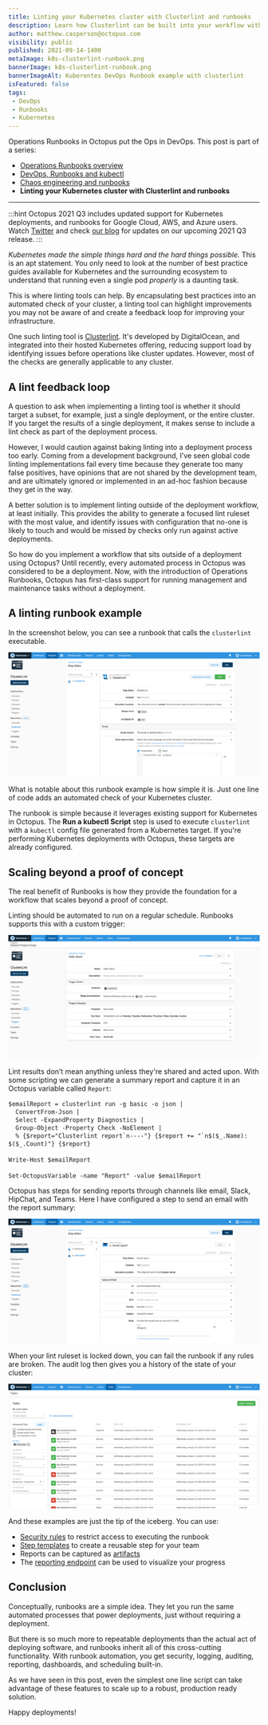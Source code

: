 ```yaml
---
title: Linting your Kubernetes cluster with Clusterlint and runbooks
description: Learn how Clusterlint can be built into your workflow with runbooks.
author: matthew.casperson@octopus.com
visibility: public
published: 2021-09-14-1400
metaImage: k8s-clusterlint-runbook.png
bannerImage: k8s-clusterlint-runbook.png
bannerImageAlt: Kuberentes DevOps Runbook example with clusterlint
isFeatured: false
tags:
 - DevOps
 - Runbooks
 - Kubernetes
---
```


Operations Runbooks in Octopus put the Ops in DevOps. This post is part of a series:

- [Operations Runbooks overview](https://octopus.com/blog/operations-runbooks)
- [DevOps, Runbooks and kubectl](https://octopus.com/blog/devops-runbooks-and-kubectl)
- [Chaos engineering and runbooks](https://octopus.com/blog/chaos-engineering-and-runbooks)
- **Linting your Kubernetes cluster with Clusterlint and runbooks**

---

:::hint
Octopus 2021 Q3 includes updated support for Kubernetes deployments, and runbooks for Google Cloud, AWS, and Azure users. Watch [Twitter](https://twitter.com/OctopusDeploy) and check [our blog](https://octopus.com/blog) for updates on our upcoming 2021 Q3 release.
:::

*Kubernetes made the simple things hard and the hard things possible.* This is an apt statement. You only need to look at the number of best practice guides available for Kubernetes and the surrounding ecosystem to understand that running even a single pod *properly* is a daunting task.

This is where linting tools can help. By encapsulating best practices into an automated check of your cluster, a linting tool can highlight improvements you may not be aware of and create a feedback loop for improving your infrastructure.

One such linting tool is [Clusterlint](https://github.com/digitalocean/clusterlint). It's developed by DigitalOcean, and integrated into their hosted Kubernetes offering, reducing support load by identifying issues before operations like cluster updates. However, most of the checks are generally applicable to any cluster.

## A lint feedback loop

A question to ask when implementing a linting tool is whether it should target a subset, for example, just a single deployment, or the entire cluster. If you target the results of a single deployment, it makes sense to include a lint check as part of the deployment process.

However, I would caution against baking linting into a deployment process too early. Coming from a development background, I’ve seen global code linting implementations fail every time because they generate too many false positives, have opinions that are not shared by the development team, and are ultimately ignored or implemented in an ad-hoc fashion because they get in the way.

A better solution is to implement linting outside of the deployment workflow, at least initially. This provides the ability to generate a focused lint ruleset with the most value, and identify issues with configuration that no-one is likely to touch and would be missed by checks only run against active deployments.

So how do you implement a workflow that sits outside of a deployment using Octopus? Until recently, every automated process in Octopus was considered to be a deployment. Now, with the introduction of Operations Runbooks, Octopus has first-class support for running management and maintenance tasks without a deployment.

## A linting runbook example

In the screenshot below, you can see a runbook that calls the `clusterlint` executable.

![Octopus dashboard open on Projects tab and Operations Runbooks page showing ClusterLint Step Editor](clusterlint-runbook.png "width=500")

What is notable about this runbook example is how simple it is. Just one line of code adds an automated check of your Kubernetes cluster.

The runbook is simple because it leverages existing support for Kubernetes in Octopus. The **Run a kubectl Script** step is used to execute `clusterlint` with a `kubectl` config file generated from a Kubernetes target. If you're performing Kubernetes deployments with Octopus, these targets are already configured.

## Scaling beyond a proof of concept

The real benefit of Runbooks is how they provide the foundation for a workflow that scales beyond a proof of concept.

Linting should be automated to run on a regular schedule. Runbooks supports this with a custom trigger:

![Octopus dashboard open on Projects tab and Operations Triggers page showing Daily check](runbook-schedule.png "width=500")

Lint results don’t mean anything unless they're shared and acted upon. With some scripting we can generate a summary report and capture it in an Octopus variable called `Report`:

```
$emailReport = clusterlint run -g basic -o json |
  ConvertFrom-Json |
  Select -ExpandProperty Diagnostics |
  Group-Object -Property Check -NoElement |
  % {$report="Clusterlint report`n----"} {$report += "`n$($_.Name): $($_.Count)"} {$report}

Write-Host $emailReport

Set-OctopusVariable -name "Report" -value $emailReport
```

Octopus has steps for sending reports through channels like email, Slack, HipChat, and Teams. Here I have configured a step to send an email with the report summary:

![Octopus dashboard open on Projects tab and Operations Runbooks page showing Email report](email.png "width=500")

When your lint ruleset is locked down, you can fail the runbook if any rules are broken. The audit log then gives you a history of the state of your cluster:

![Octopus dashboard open on Tasks tab showing audit log](audit.png "width=500")

And these examples are just the tip of the iceberg. You can use:

- [Security rules](https://octopus.com/docs/administration/managing-users-and-teams) to restrict access to executing the runbook
- [Step templates](https://octopus.com/docs/deployment-process/steps/custom-step-templates) to create a reusable step for your team
- Reports can be captured as [artifacts](https://octopus.com/docs/deployment-process/artifacts)
- The [reporting endpoint](https://octopus.com/docs/administration/reporting) can be used to visualize your progress

## Conclusion

Conceptually, runbooks are a simple idea. They let you run the same automated processes that power deployments, just without requiring a deployment.

But there is so much more to repeatable deployments than the actual act of deploying software, and runbooks inherit all of this cross-cutting functionality. With runbook automation, you get security, logging, auditing, reporting, dashboards, and scheduling built-in. 

As we have seen in this post, even the simplest one line script can take advantage of these features to scale up to a robust, production ready solution.

Happy deployments!